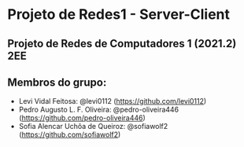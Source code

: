 # Projeto de Redes1 - Server-Client

## Projeto de Redes de Computadores 1 (2021.2) 2EE

## Membros do grupo:

* Levi Vidal Feitosa: @levi0112 (https://github.com/levi0112)
* Pedro Augusto L. F. Oliveira: @pedro-oliveira446 (https://github.com/pedro-oliveira446)
* Sofia Alencar Uchôa de Queiroz: @sofiawolf2 (https://github.com/sofiawolf2)
